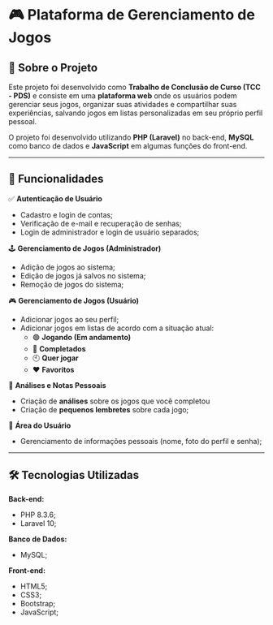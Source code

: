 # 🎮 Plataforma de Gerenciamento de Jogos  

## 📘 Sobre o Projeto  

Este projeto foi desenvolvido como **Trabalho de Conclusão de Curso (TCC - PDS)** e consiste em uma **plataforma web** onde os usuários podem gerenciar seus jogos, organizar suas atividades e compartilhar suas experiências, salvando jogos em listas personalizadas em seu próprio perfil pessoal. 

O projeto foi desenvolvido utilizando **PHP (Laravel)** no back-end, **MySQL** como banco de dados e **JavaScript** em algumas funções do front-end.  

---

## 🧩 Funcionalidades  

✅ **Autenticação de Usuário**  
- Cadastro e login de contas;
- Verificação de e-mail e recuperação de senhas;
- Login de administrador e login de usuário separados;  

🕹️ **Gerenciamento de Jogos (Administrador)**  
- Adição de jogos ao sistema;  
- Edição de jogos já salvos no sistema;
- Remoção de jogos do sistema;

🎮 **Gerenciamento de Jogos (Usuário)**  
- Adicionar jogos ao seu perfil;  
- Adicionar jogos em listas de acordo com a situação atual:  
  - 🟢 **Jogando (Em andamento)**  
  - 🏁 **Completados**  
  - 🕙 **Quer jogar**  
  - ❤️ **Favoritos**  

📝 **Análises e Notas Pessoais**  
- Criação de **análises** sobre os jogos que você completou  
- Criação de **pequenos lembretes** sobre cada jogo;  

👤 **Área do Usuário**  
- Gerenciamento de informações pessoais (nome, foto do perfil e senha);  

---

## 🛠️ Tecnologias Utilizadas  

**Back-end:**  
- PHP 8.3.6;  
- Laravel 10;  

**Banco de Dados:**  
- MySQL;  

**Front-end:**  
- HTML5;  
- CSS3;
- Bootstrap;  
- JavaScript;   
